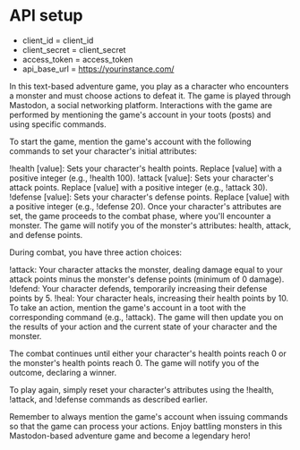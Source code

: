 # API setup
- client_id = client_id
- client_secret = client_secret
- access_token = access_token
- api_base_url = https://yourinstance.com/


In this text-based adventure game, you play as a character who encounters a monster and must choose actions to defeat it. The game is played through Mastodon, a social networking platform. Interactions with the game are performed by mentioning the game's account in your toots (posts) and using specific commands.

To start the game, mention the game's account with the following commands to set your character's initial attributes:

!health [value]: Sets your character's health points. Replace [value] with a positive integer (e.g., !health 100).
!attack [value]: Sets your character's attack points. Replace [value] with a positive integer (e.g., !attack 30).
!defense [value]: Sets your character's defense points. Replace [value] with a positive integer (e.g., !defense 20).
Once your character's attributes are set, the game proceeds to the combat phase, where you'll encounter a monster. The game will notify you of the monster's attributes: health, attack, and defense points.

During combat, you have three action choices:

!attack: Your character attacks the monster, dealing damage equal to your attack points minus the monster's defense points (minimum of 0 damage).
!defend: Your character defends, temporarily increasing their defense points by 5.
!heal: Your character heals, increasing their health points by 10.
To take an action, mention the game's account in a toot with the corresponding command (e.g., !attack). The game will then update you on the results of your action and the current state of your character and the monster.

The combat continues until either your character's health points reach 0 or the monster's health points reach 0. The game will notify you of the outcome, declaring a winner.

To play again, simply reset your character's attributes using the !health, !attack, and !defense commands as described earlier.

Remember to always mention the game's account when issuing commands so that the game can process your actions. Enjoy battling monsters in this Mastodon-based adventure game and become a legendary hero!
